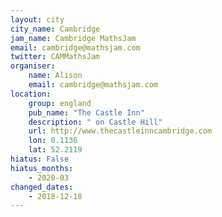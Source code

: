 ```yaml
---
layout: city                                           
city_name: Cambridge                                                               
jam_name: Cambridge MathsJam
email: cambridge@mathsjam.com
twitter: CAMMathsJam
organiser:
    name: Alison
    email: cambridge@mathsjam.com
location:
    group: england
    pub_name: "The Castle Inn"
    description: " on Castle Hill"
    url: http://www.thecastleinncambridge.com
    lon: 0.1136
    lat: 52.2119
hiatus: False
hiatus_months:
    - 2020-03
changed_dates:
    - 2018-12-18
---
```

